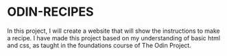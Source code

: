 # ODIN-RECIPES
In this project, I will create a website that will show the instructions to make a recipe.
I have made this project based on my understanding of basic html and css, as taught in the foundations course of The Odin Project.